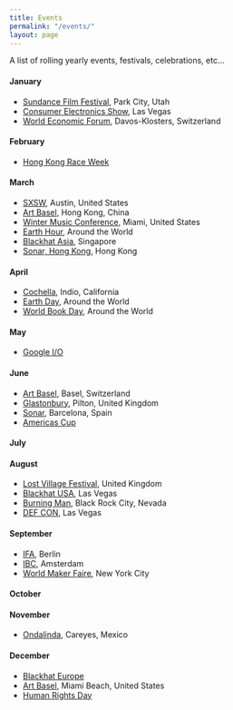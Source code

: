 ```yaml
---
title: Events
permalink: "/events/"
layout: page
---
```


A list of rolling yearly events, festivals, celebrations, etc...

#### January

- [Sundance Film Festival](https://www.sundance.org/festivals/sundance-film-festival), Park City, Utah
- [Consumer Electronics Show](http://www.ces.tech/), Las Vegas
- [World Economic Forum](https://www.weforum.org/), Davos-Klosters, Switzerland

#### February

- [Hong Kong Race Week](http://www.hongkongraceweek.com) 

#### March

- [SXSW](https://www.sxsw.com/), Austin, United States
- [Art Basel](https://www.artbasel.com/hong-kong), Hong Kong, China
- [Winter Music Conference](http://www.wintermusicconference.com), Miami, United States
- [Earth Hour](https://www.earthhour.org/), Around the World
- [Blackhat Asia](http://www.blackhat.com/), Singapore
- [Sonar, Hong Kong](https://sonarhongkong.com/), Hong Kong

#### April

- [Cochella](https://www.coachella.com), Indio, California
- [Earth Day](http://www.earthday.org), Around the World
- [World Book Day](http://www.worldbookday.com/), Around the World

#### May

- [Google I/O](https://events.google.com/io/)

#### June

- [Art Basel](https://www.artbasel.com/basel), Basel, Switzerland
- [Glastonbury](http://www.glastonburyfestivals.co.uk/), Pilton, United Kingdom
- [Sonar](https://sonar.es), Barcelona, Spain
- [Americas Cup](https://m.americascup.com/)

#### July

#### August

- [Lost Village Festival](http://lostvillagefestival.com), United Kingdom
- [Blackhat USA](http://www.blackhat.com/), Las Vegas
- [Burning Man](https://burningman.org), Black Rock City, Nevada
- [DEF CON](https://www.defcon.org), Las Vegas

#### September

- [IFA](http://b2b.ifa-berlin.com/), Berlin
- [IBC](https://www.ibc.org/), Amsterdam
- [World Maker Faire](https://makerfaire.com/), New York City

#### October

#### November

- [Ondalinda](http://www.ondalindaxcareyes.com/), Careyes, Mexico

#### December

- [Blackhat Europe](http://www.blackhat.com/)
- [Art Basel](https://www.artbasel.com/miami-beach), Miami Beach, United States
- [Human Rights Day](http://www.un.org/events/humanrights/)